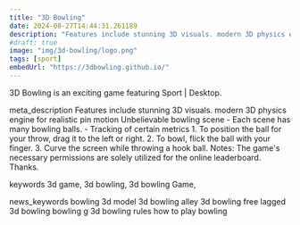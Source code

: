 ```yaml
---
title: "3D Bowling"
date: 2024-08-27T14:44:31.261189
description: "Features include stunning 3D visuals. modern 3D physics engine for realistic pin motion Unbelievable bowling scene - Each scene has many bowling balls. - Tracking of certain metrics 1. To position the ball for your throw, drag it to the left or right. 2. To bowl, flick the ball with your finger. 3. Curve the screen while throwing a hook ball. Notes: The game's necessary permissions are solely utilized for the online leaderboard. Thanks."
#draft: true
image: "img/3d-bowling/logo.png"
tags: [sport]
embedUrl: "https://3dbowling.github.io/"
---
```


3D Bowling is an exciting game featuring Sport | Desktop.

meta_description
Features include stunning 3D visuals. modern 3D physics engine for realistic pin motion Unbelievable bowling scene - Each scene has many bowling balls. - Tracking of certain metrics 1. To position the ball for your throw, drag it to the left or right. 2. To bowl, flick the ball with your finger. 3. Curve the screen while throwing a hook ball. Notes: The game's necessary permissions are solely utilized for the online leaderboard. Thanks.


keywords
3d game, 3d bowling, 3d bowling Game,


news_keywords
bowling 3d model 3d bowling alley 3d bowling free lagged 3d bowling bowling g 3d bowling rules how to play bowling
